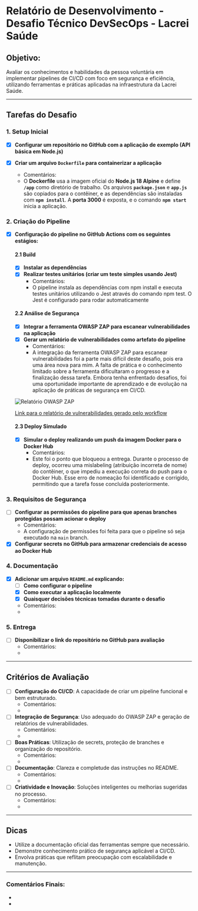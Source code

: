 # Relatório de Desenvolvimento - Desafio Técnico DevSecOps - Lacrei Saúde

## Objetivo:
Avaliar os conhecimentos e habilidades da pessoa voluntária em implementar pipelines de CI/CD com foco em segurança e eficiência, utilizando ferramentas e práticas aplicadas na infraestrutura da Lacrei Saúde.

---

## Tarefas do Desafio

### 1. **Setup Inicial**
- [x] **Configurar um repositório no GitHub com a aplicação de exemplo (API básica em Node.js)**

- [x] **Criar um arquivo `Dockerfile` para containerizar a aplicação**
  - Comentários:
  - O **Dockerfile** usa a imagem oficial do **Node.js 18 Alpine** e define **`/app`** como diretório de trabalho. Os arquivos **`package.json`** e **`app.js`** são copiados para o contêiner, e as dependências são instaladas com **`npm install`**. A **porta 3000** é exposta, e o comando **`npm start`** inicia a aplicação.

### 2. **Criação do Pipeline**
- [x] **Configuração do pipeline no GitHub Actions com os seguintes estágios:**

    #### 2.1 **Build**
    - [x] **Instalar as dependências**
    - [x] **Realizar testes unitários (criar um teste simples usando Jest)**
      - Comentários:
      - O pipeline instala as dependências com npm install e executa testes unitários utilizando o Jest através do comando npm test. O Jest é configurado para rodar automaticamente

    #### 2.2 **Análise de Segurança**
    - [x] **Integrar a ferramenta OWASP ZAP para escanear vulnerabilidades na aplicação**
    - [x] **Gerar um relatório de vulnerabilidades como artefato do pipeline**
      - Comentários:
      - A integração da ferramenta OWASP ZAP para escanear vulnerabilidades foi a parte mais difícil deste desafio, pois era uma área nova para mim. A falta de prática e o conhecimento limitado sobre a ferramenta dificultaram o progresso e a finalização dessa tarefa. Embora tenha enfrentado desafios, foi uma oportunidade importante de aprendizado e de evolução na aplicação de práticas de segurança em CI/CD.
    
    ![Relatório OWASP ZAP](../assets/zap_report.png)

    [Link para o relatório de vulnerabilidades gerado pelo workflow](../assets/zap_report.html)

    #### 2.3 **Deploy Simulado**
    - [x] **Simular o deploy realizando um push da imagem Docker para o Docker Hub**
      - Comentários:
      - Este foi o ponto que bloqueou a entrega. Durante o processo de deploy, ocorreu uma mislabeling (atribuição incorreta de nome) do contêiner, o que impediu a execução correta do push para o Docker Hub. Esse erro de nomeação foi identificado e corrigido, permitindo que a tarefa fosse concluída posteriormente. 

### 3. **Requisitos de Segurança**
- [ ] **Configurar as permissões do pipeline para que apenas branches protegidas possam acionar o deploy**
  - Comentários:
  - A configuração de permissões foi feita para que o pipeline só seja executado na `main` branch.
- [x] **Configurar secrets no GitHub para armazenar credenciais de acesso ao Docker Hub**

### 4. **Documentação**
- [x] **Adicionar um arquivo `README.md` explicando:**
  - [ ] **Como configurar o pipeline**
  - [x] **Como executar a aplicação localmente**
  - [x] **Quaisquer decisões técnicas tomadas durante o desafio**
  - Comentários:
  - 

### 5. **Entrega**
- [ ] **Disponibilizar o link do repositório no GitHub para avaliação**
  - Comentários:
  - 

---

## **Critérios de Avaliação**

- [ ] **Configuração do CI/CD**: A capacidade de criar um pipeline funcional e bem estruturado.
  - Comentários:
  - 
- [ ] **Integração de Segurança**: Uso adequado do OWASP ZAP e geração de relatórios de vulnerabilidades.
  - Comentários:
  - 
- [ ] **Boas Práticas**: Utilização de secrets, proteção de branches e organização do repositório.
  - Comentários:
  - 
- [ ] **Documentação**: Clareza e completude das instruções no README.
  - Comentários:
  - 
- [ ] **Criatividade e Inovação**: Soluções inteligentes ou melhorias sugeridas no processo.
  - Comentários:
  - 

---

## **Dicas**

- Utilize a documentação oficial das ferramentas sempre que necessário.
- Demonstre conhecimento prático de segurança aplicável a CI/CD.
- Envolva práticas que reflitam preocupação com escalabilidade e manutenção.

---

### **Comentários Finais:**
- 
- 
